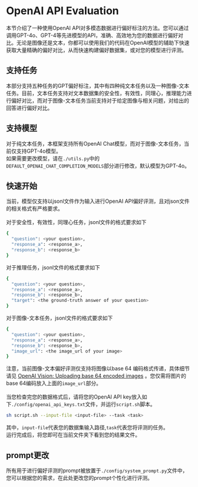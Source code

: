 # OpenAI API Evaluation
本节介绍了一种使用OpenAI API对多模态数据进行偏好标注的方法。您可以通过调用GPT-4o、GPT-4等先进模型的API，准确、高效地为您的数据进行偏好对比。无论是图像还是文本，你都可以使用我们的代码在OpenAI模型的辅助下快速获取大量精确的偏好对比，从而快速构建偏好数据集，或对您的模型进行评测。
## 支持任务
本部分支持五种任务的GPT偏好标注，其中有四种纯文本任务以及一种图像-文本任务。目前，文本任务支持对文本数据集的安全性，有效性，同理心，推理能力进行偏好对比，而对于图像-文本任务当前支持对于给定图像与相关问题，对给出的回答进行偏好对比。
## 支持模型
对于纯文本任务，本框架支持所有OpenAI Chat模型，而对于图像-文本任务，当前仅支持GPT-4o模型。\
如果需要更改模型，请在`./utils.py`中的`DEFAULT_OPENAI_CHAT_COMPLETION_MODELS`部分进行修改，默认模型为GPT-4o。
## 快速开始
当前，模型仅支持以jsonl文件作为输入进行OpenAI API偏好评测，且对json文件的相关格式有严格要求。\
\
对于安全性，有效性，同理心任务，jsonl文件的格式要求如下
```bash
{
  "question": <your question>, 
  "response_a": <response_a>,  
  "response_b": <response_b> 
}
```
对于推理任务，jsonl文件的格式要求如下
```bash
{ 
  "question": <your question>, 
  "response_a": <response_a>, 
  "response_b": <response_b>, 
  "target": <the ground-truth answer of your question>
}
```
对于图像-文本任务，jsonl文件的格式要求如下
```bash
{ 
  "question": <your question>, 
  "response_a": <response_a>, 
  "response_b": <response_b>, 
  "image_url": <the image_url of your image>
}
```
注意，当前图像-文本偏好评测仅支持将图像以base 64 编码格式传递，具体细节请见 [OpenAI Vision: Uploading base 64 encoded images](https://platform.openai.com/docs/guides/vision/uploading-base-64-encoded-images) 。您仅需将图片的base 64编码放入上面的`image_url`部分。\
\
当您检查完您的数据格式后，请将您的OpenAI API key放入如下`./config/openai_api_keys.txt`文件，并运行`script.sh`脚本。
```bash
sh script.sh --input-file <input-file> --task <task>
```
其中，`input-file`代表您的数据集输入路径,`task`代表您将评测的任务。\
运行完成后，将您即可在当前文件夹下看到您的结果文件。
## prompt更改
所有用于进行偏好评测的prompt被放置于`./config/system_prompt.py`文件中，您可以根据您的需求，在此处更改您的prompt个性化进行评测。